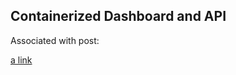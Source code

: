 ## Containerized Dashboard and API

Associated with post:

[a link](https://schoolofdata.substack.com/p/containerizing-dashboards-and-custom)
